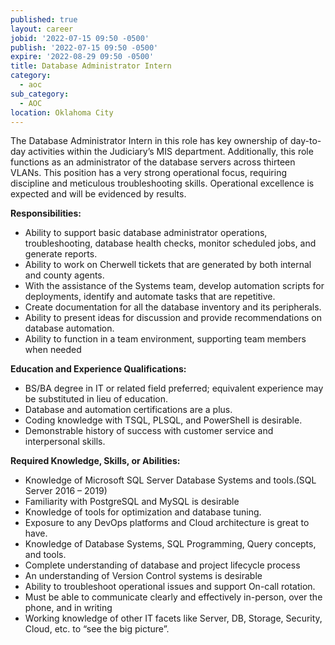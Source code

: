 ```yaml
---
published: true
layout: career
jobid: '2022-07-15 09:50 -0500'
publish: '2022-07-15 09:50 -0500'
expire: '2022-08-29 09:50 -0500'
title: Database Administrator Intern
category:
  - aoc
sub_category:
  - AOC
location: Oklahoma City
---
```

The Database Administrator Intern in this role has key ownership of day-to-day activities within the Judiciary’s MIS department. Additionally, this role functions as an administrator of the database servers across thirteen VLANs.  This position has a very strong operational focus, requiring discipline and meticulous troubleshooting skills. Operational excellence is expected and will be evidenced by results.

**Responsibilities:**

- Ability to support basic database administrator operations, troubleshooting, database health checks, monitor scheduled jobs, and generate reports.
- Ability to work on Cherwell tickets that are generated by both internal and county agents.
- With the assistance of the Systems team, develop automation scripts for deployments, identify and automate tasks that are repetitive.
- Create documentation for all the database inventory and its peripherals.
- Ability to present ideas for discussion and provide recommendations on database automation.
- Ability to function in a team environment, supporting team members when needed

**Education and Experience Qualifications:**

- BS/BA degree in IT or related field preferred; equivalent experience may be substituted in lieu of education.
- Database and automation certifications are a plus.
- Coding knowledge with TSQL, PLSQL, and PowerShell is desirable.
- Demonstrable history of success with customer service and interpersonal skills.

**Required Knowledge, Skills, or Abilities:**

- Knowledge of Microsoft SQL Server Database Systems and tools.(SQL Server 2016 – 2019)
- Familiarity with PostgreSQL and MySQL is desirable 
- Knowledge of tools for optimization and database tuning.
- Exposure to any DevOps platforms and Cloud architecture is great to have.
- Knowledge of Database Systems, SQL Programming, Query concepts, and tools.
- Complete understanding of database and project lifecycle process
- An understanding of Version Control systems is desirable
- Ability to troubleshoot operational issues and support On-call rotation.
- Must be able to communicate clearly and effectively in-person, over the phone, and in writing
- Working knowledge of other IT facets like Server, DB, Storage, Security, Cloud, etc. to “see the big picture”.
